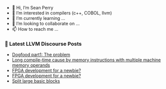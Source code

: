 - 👋 Hi, I’m Sean Perry
- 👀 I’m interested in compilers (c++, COBOL, llvm)
- 🌱 I’m currently learning ...
- 💞️ I’m looking to collaborate on ...
- 📫 How to reach me ...

<!---
s66perry/s66perry is a ✨ special ✨ repository because its `README.md` (this file) appears on your GitHub profile.
You can click the Preview link to take a look at your changes.
--->
### 📕 Latest LLVM Discourse Posts

<!-- DISCOURSE-LLVM:START -->
- [Dogfood part1: The problem](https://discourse.llvm.org/t/dogfood-part1-the-problem/63663#post_1)
- [Long compile-time cause by memory instructions with multiple machine memory operands](https://discourse.llvm.org/t/long-compile-time-cause-by-memory-instructions-with-multiple-machine-memory-operands/63659#post_2)
- [FPGA development for a newbie?](https://discourse.llvm.org/t/fpga-development-for-a-newbie/63311#post_4)
- [FPGA development for a newbie?](https://discourse.llvm.org/t/fpga-development-for-a-newbie/63311#post_3)
- [Split large basic blocks](https://discourse.llvm.org/t/split-large-basic-blocks/63578#post_6)
<!-- DISCOURSE-LLVM:END -->
